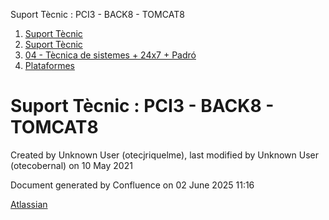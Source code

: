 Suport Tècnic : PCI3 - BACK8 - TOMCAT8  

1.  [Suport Tècnic](index.html)
2.  [Suport Tècnic](13893782.html)
3.  [04 - Tècnica de sistemes + 24x7 + Padró](26313202.html)
4.  [Plataformes](Plataformes_41520520.html)

Suport Tècnic : PCI3 - BACK8 - TOMCAT8
======================================

Created by Unknown User (otecjriquelme), last modified by Unknown User (otecobernal) on 10 May 2021

Document generated by Confluence on 02 June 2025 11:16

[Atlassian](http://www.atlassian.com/)